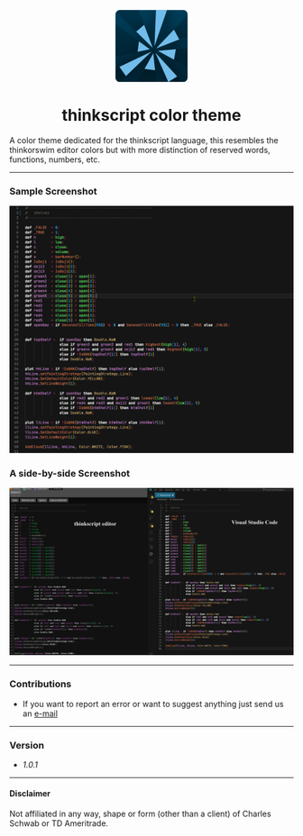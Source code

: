 
<p align="center"> <img src="./images/thinkorswim.png"> </p>
<h1  align="center"> thinkscript color theme </h1> 


A color theme dedicated for the thinkscript language, this resembles the thinkorswim editor colors but with more distinction of reserved words, functions, numbers, etc.

---
### Sample Screenshot
<img src="./images/example_ts_color_theme.png">

### A side-by-side Screenshot
<img src="./images/side-by-side_example.png">

---

### Contributions

- If you want to report an error or want to suggest anything just send us an [e-mail](mailto:tools@ridertradingtools.com)

---

### Version 
- *1.0.1*

- ---
#### Disclaimer
Not affiliated in any way, shape or form (other than a client) of Charles Schwab or TD Ameritrade.

